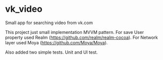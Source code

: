 # vk_video
Small app for searching video from vk.com

This project just small implementation MVVM pattern.
For save User property used Realm (https://github.com/realm/realm-cocoa).
For Network layer used Moya (https://github.com/Moya/Moya).

Also added two simple tests. Unit and UI test.
